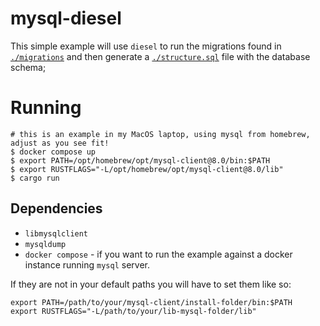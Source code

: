 # mysql-diesel

This simple example will use `diesel` to run the migrations found in
[`./migrations`](./migrations) and then generate a [`./structure.sql`](./structure.sql)
file with the database schema;

# Running

```shell
# this is an example in my MacOS laptop, using mysql from homebrew, adjust as you see fit!
$ docker compose up
$ export PATH=/opt/homebrew/opt/mysql-client@8.0/bin:$PATH
$ export RUSTFLAGS="-L/opt/homebrew/opt/mysql-client@8.0/lib"
$ cargo run
```

## Dependencies

- `libmysqlclient`
- `mysqldump`
- `docker compose` - if you want to run the example against a docker instance running
  `mysql` server.

If they are not in your default paths you will have to set them like so:

```shell
export PATH=/path/to/your/mysql-client/install-folder/bin:$PATH
export RUSTFLAGS="-L/path/to/your/lib-mysql-folder/lib"
```

